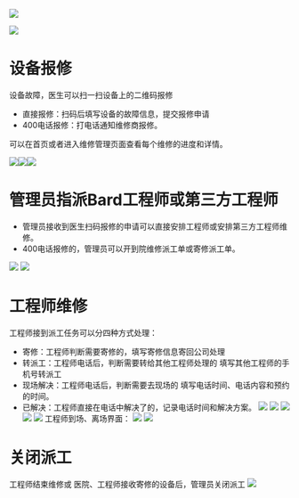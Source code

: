 ![](/assets/import0525.png)

![](/assets/import05251016.png)

# 设备报修

设备故障，医生可以扫一扫设备上的二维码报修

* 直接报修：扫码后填写设备的故障信息，提交报修申请
* 400电话报修：打电话通知维修商报修。

可以在首页或者进入维修管理页面查看每个维修的进度和详情。

![](/assets/未命名1527214994.png)![](/assets/未命名1527218807.png)![](/assets/未命名1527218954.png)

# 管理员指派Bard工程师或第三方工程师
* 管理员接收到医生扫码报修的申请可以直接安排工程师或安排第三方工程师维修。
* 400电话报修的，管理员可以开到院维修派工单或寄修派工单。

![](/assets/未命名1527219517.png)
![](/assets/未命名1527227868.png)

# 工程师维修
工程师接到派工任务可以分四种方式处理：
* 寄修：工程师判断需要寄修的，填写寄修信息寄回公司处理
* 转派工：工程师电话后，判断需要转给其他工程师处理的 填写其他工程师的手机号转派工
* 现场解决：工程师电话后，判断需要去现场的 填写电话时间、电话内容和预约的时间。
* 已解决：工程师直接在电话中解决了的，记录电话时间和解决方案。
![](/assets/图片1.png)
![](/assets/图片6.png)
![](/assets/图片5.png)
![](/assets/图片4.png)
![](/assets/图片3.png)
工程师到场、离场界面：
![](/assets/图片7.png)
![](/assets/图片8.png)
# 关闭派工
工程师结束维修或 医院、工程师接收寄修的设备后，管理员关闭派工
![](/assets/未命名1527231183.png)







